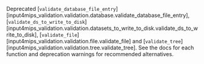 Deprecated
[`validate_database_file_entry`][input4mips_validation.validation.database.validate_database_file_entry],
[`validate_ds_to_write_to_disk`][input4mips_validation.validation.datasets_to_write_to_disk.validate_ds_to_write_to_disk],
[`validate_file`][input4mips_validation.validation.file.validate_file]
and [`validate_tree`][input4mips_validation.validation.tree.validate_tree].
See the docs for each function and deprecation warnings for recommended alternatives.
